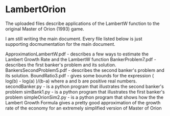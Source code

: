 # LambertOrion


The uploaded files describe applications of the LambertW function to the original Master of Orion (1993) game. 

I am still writing the main document.  Every file listed below is just supporting docmumentation for the 
main document.   


ApproximationLambertW.pdf  - describes a few ways to estimate the Lambert Growth Rate and the LambertW function
BankerProblem7.pdf         - describes the first banker's problem and its solution.
BankersSecondProblem5.pdf  - describes the second banker's problem and its solution.
BoundRatio3.pdf            - gives some bounds for the expression  ( log(b) - log(a) )/(b-a) where a and b
                             are positive real numbers.
secondBanker.py            - is a python program that illustrates the second banker's problem
simBank1.py                - is a python program that illustrates the first banker's problem
simpleOrionSim2.py         - is a python program that shows how the the Lambert Growth Formula
                             gives a pretty good approximation of the growth rate of the economy
			                       for an extremely simplified version of Master of Orion

